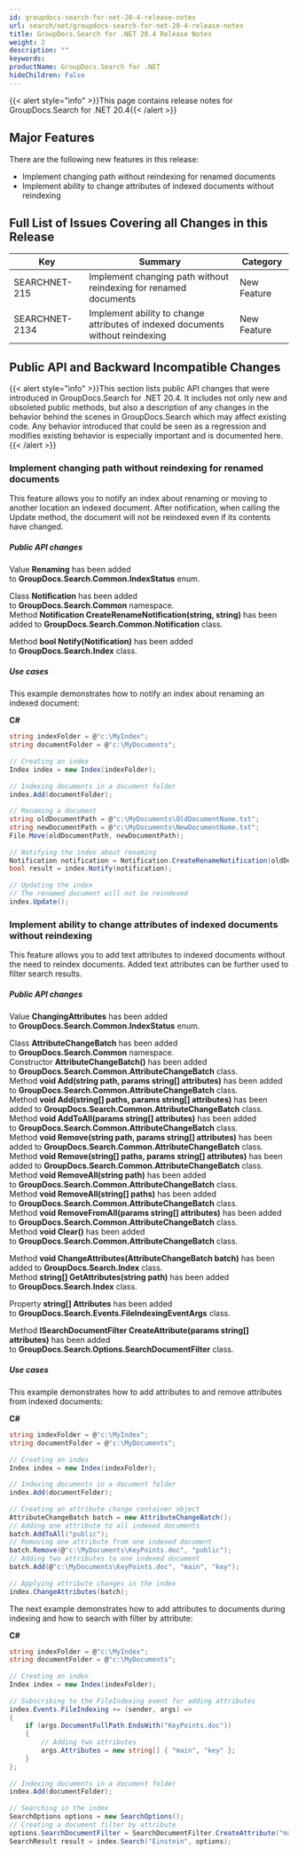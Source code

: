 ```yaml
---
id: groupdocs-search-for-net-20-4-release-notes
url: search/net/groupdocs-search-for-net-20-4-release-notes
title: GroupDocs.Search for .NET 20.4 Release Notes
weight: 2
description: ""
keywords: 
productName: GroupDocs.Search for .NET
hideChildren: False
---
```

{{< alert style="info" >}}This page contains release notes for GroupDocs.Search for .NET 20.4{{< /alert >}}

## Major Features

There are the following new features in this release:

*   Implement changing path without reindexing for renamed documents
*   Implement ability to change attributes of indexed documents without reindexing

## Full List of Issues Covering all Changes in this Release

| Key | Summary | Category |
| --- | --- | --- |
| SEARCHNET-215 | Implement changing path without reindexing for renamed documents | New Feature |
| SEARCHNET-2134 | Implement ability to change attributes of indexed documents without reindexing | New Feature |

## Public API and Backward Incompatible Changes

{{< alert style="info" >}}This section lists public API changes that were introduced in GroupDocs.Search for .NET 20.4. It includes not only new and obsoleted public methods, but also a description of any changes in the behavior behind the scenes in GroupDocs.Search which may affect existing code. Any behavior introduced that could be seen as a regression and modifies existing behavior is especially important and is documented here.{{< /alert >}}

### Implement changing path without reindexing for renamed documents

This feature allows you to notify an index about renaming or moving to another location an indexed document. After notification, when calling the Update method, the document will not be reindexed even if its contents have changed.

##### Public API changes

Value **Renaming** has been added to **GroupDocs.Search.Common.IndexStatus** enum.

Class **Notification** has been added to **GroupDocs.Search.Common** namespace.  
Method **Notification CreateRenameNotification(string, string)** has been added to **GroupDocs.Search.Common.Notification** class.

Method **bool Notify(Notification)** has been added to **GroupDocs.Search.Index** class.

##### Use cases

This example demonstrates how to notify an index about renaming an indexed document:

**C#**

```csharp
string indexFolder = @"c:\MyIndex";
string documentFolder = @"c:\MyDocuments";
  
// Creating an index
Index index = new Index(indexFolder);
  
// Indexing documents in a document folder
index.Add(documentFolder);
  
// Renaming a document
string oldDocumentPath = @"c:\MyDocuments\OldDocumentName.txt";
string newDocumentPath = @"c:\MyDocuments\NewDocumentName.txt";
File.Move(oldDocumentPath, newDocumentPath);
  
// Notifying the index about renaming
Notification notification = Notification.CreateRenameNotification(oldDocumentPath, newDocumentPath);
bool result = index.Notify(notification);
  
// Updating the index
// The renamed document will not be reindexed
index.Update();
```

### Implement ability to change attributes of indexed documents without reindexing

This feature allows you to add text attributes to indexed documents without the need to reindex documents. Added text attributes can be further used to filter search results.

##### Public API changes

Value **ChangingAttributes** has been added to **GroupDocs.Search.Common.IndexStatus** enum.

Class **AttributeChangeBatch** has been added to **GroupDocs.Search.Common** namespace.  
Constructor **AttributeChangeBatch()** has been added to **GroupDocs.Search.Common.AttributeChangeBatch** class.  
Method **void Add(string path, params string\[\] attributes)** has been added to **GroupDocs.Search.Common.AttributeChangeBatch** class.  
Method **void Add(string\[\] paths, params string\[\] attributes)** has been added to **GroupDocs.Search.Common.AttributeChangeBatch** class.  
Method **void AddToAll(params string\[\] attributes)** has been added to **GroupDocs.Search.Common.AttributeChangeBatch** class.  
Method **void Remove(string path, params string\[\] attributes)** has been added to **GroupDocs.Search.Common.AttributeChangeBatch** class.  
Method **void Remove(string\[\] paths, params string\[\] attributes)** has been added to **GroupDocs.Search.Common.AttributeChangeBatch** class.  
Method **void RemoveAll(string path)** has been added to **GroupDocs.Search.Common.AttributeChangeBatch** class.  
Method **void RemoveAll(string\[\] paths)** has been added to **GroupDocs.Search.Common.AttributeChangeBatch** class.  
Method **void RemoveFromAll(params string\[\] attributes)** has been added to **GroupDocs.Search.Common.AttributeChangeBatch** class.  
Method **void Clear()** has been added to **GroupDocs.Search.Common.AttributeChangeBatch** class.

Method **void ChangeAttributes(AttributeChangeBatch batch)** has been added to **GroupDocs.Search.Index** class.  
Method **string\[\] GetAttributes(string path)** has been added to **GroupDocs.Search.Index** class.

Property **string\[\] Attributes** has been added to **GroupDocs.Search.Events.FileIndexingEventArgs** class.

Method **ISearchDocumentFilter CreateAttribute(params string\[\] attributes)** has been added to **GroupDocs.Search.Options.SearchDocumentFilter** class.

##### Use cases

This example demonstrates how to add attributes to and remove attributes from indexed documents:

**C#**

```csharp
string indexFolder = @"c:\MyIndex";
string documentFolder = @"c:\MyDocuments";
 
// Creating an index
Index index = new Index(indexFolder);
 
// Indexing documents in a document folder
index.Add(documentFolder);
 
// Creating an attribute change container object
AttributeChangeBatch batch = new AttributeChangeBatch();
// Adding one attribute to all indexed documents
batch.AddToAll("public");
// Removing one attribute from one indexed document
batch.Remove(@"c:\MyDocuments\KeyPoints.doc", "public");
// Adding two attributes to one indexed document
batch.Add(@"c:\MyDocuments\KeyPoints.doc", "main", "key");
 
// Applying attribute changes in the index
index.ChangeAttributes(batch);
```

The next example demonstrates how to add attributes to documents during indexing and how to search with filter by attribute:

**C#**

```csharp
string indexFolder = @"c:\MyIndex";
string documentFolder = @"c:\MyDocuments";
 
// Creating an index
Index index = new Index(indexFolder);
 
// Subscribing to the FileIndexing event for adding attributes
index.Events.FileIndexing += (sender, args) =>
{
    if (args.DocumentFullPath.EndsWith("KeyPoints.doc"))
    {
        // Adding two attributes
        args.Attributes = new string[] { "main", "key" };
    }
};
 
// Indexing documents in a document folder
index.Add(documentFolder);
 
// Searching in the index
SearchOptions options = new SearchOptions();
// Creating a document filter by attribute
options.SearchDocumentFilter = SearchDocumentFilter.CreateAttribute("main");
SearchResult result = index.Search("Einstein", options);
```

